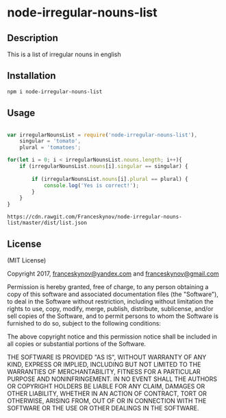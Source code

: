 node-irregular-nouns-list
========================

## Description
This is a list of irregular nouns in english

## Installation

```bash
npm i node-irregular-nouns-list
```

## Usage

```js

var irregularNounsList = require('node-irregular-nouns-list'),
    singular = 'tomato',
    plural = 'tomatoes';

for(let i = 0; i < irregularNounsList.nouns.length; i++){
    if (irregularNounsList.nouns[i].singular == singular) {
        
        if (irregularNounsList.nouns[i].plural == plural) {
            console.log('Yes is correct!');
        }
    }
}

```

```
https://cdn.rawgit.com/Franceskynov/node-irregular-nouns-list/master/dist/list.json
```

## License

(MIT License)

Copyright 2017,  <franceskynov@yandex.com> and <franceskynov@gmail.com>

Permission is hereby granted, free of charge, to any person obtaining a copy
of this software and associated documentation files (the "Software"), to deal
in the Software without restriction, including without limitation the rights
to use, copy, modify, merge, publish, distribute, sublicense, and/or sell
copies of the Software, and to permit persons to whom the Software is
furnished to do so, subject to the following conditions:

The above copyright notice and this permission notice shall be included in all
copies or substantial portions of the Software.

THE SOFTWARE IS PROVIDED "AS IS", WITHOUT WARRANTY OF ANY KIND, EXPRESS OR
IMPLIED, INCLUDING BUT NOT LIMITED TO THE WARRANTIES OF MERCHANTABILITY,
FITNESS FOR A PARTICULAR PURPOSE AND NONINFRINGEMENT. IN NO EVENT SHALL THE
AUTHORS OR COPYRIGHT HOLDERS BE LIABLE FOR ANY CLAIM, DAMAGES OR OTHER
LIABILITY, WHETHER IN AN ACTION OF CONTRACT, TORT OR OTHERWISE, ARISING FROM,
OUT OF OR IN CONNECTION WITH THE SOFTWARE OR THE USE OR OTHER DEALINGS IN THE
SOFTWARE.